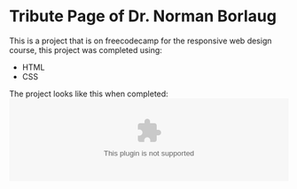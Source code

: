 # Tribute Page of Dr. Norman Borlaug

This is a project that is on freecodecamp for the responsive web design course, this project was completed using:

* HTML
* CSS

The project looks like this when completed:
<object data="https://tribute-page.freecodecamp.rocks.pdf" type="application/type" width="100%"></object>
